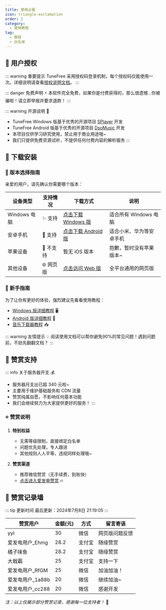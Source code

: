 ```yaml
---
title: 使用必看
icon: triangle-exclamation
order: 2
category:
  - 使用教程
tag:
  - 教程
  - 白名单
---
```


## 🔐 用户授权

::: warning 重要提示
TuneFree 采用授权码登录机制，每个授权码仅能使用一次。详细说明请查看[授权说明文档](/docs/使用文档/auth.md)。
:::

::: danger 免费声明 ⚡️
本软件完全免费，如果你是付费获得的，那么很遗憾...你被骗啦！请立即举报并要求退款！
:::

::: warning 开源说明 🌈
- TuneFree Windows 版基于优秀的开源项目 [SPlayer](https://github.com/imsyy/SPlayer) 开发
- TuneFree Android 版基于优秀的开源项目 [DsoMusic](https://github.com/Moriafly/DsoMusic) 开发
- 本项目仅供学习研究使用，禁止用于商业用途哦~
- 我们只提供免费资源试听，不提供任何付费内容的解析服务
:::

## 🚀 下载安装

### 📱 版本选择指南
亲爱的用户，请先确认你需要哪个版本：

| 设备类型 | 支持情况 | 下载方式 | 说明 |
|---------|---------|---------|------|
| Windows 电脑 | ✨ 支持 | [点击下载 Windows 版](https://pan.sayqz.com/%E5%85%AC%E5%85%B1%E8%B5%84%E6%BA%90/TuneFree/Windows%E5%AE%89%E8%A3%85%E5%8C%85) | 适合所有 Windows 电脑 |
| 安卓手机 | 🎯 支持 | [点击下载 Android 版](https://pan.sayqz.com/%E5%85%AC%E5%85%B1%E8%B5%84%E6%BA%90/TuneFree/Android%E5%AE%89%E8%A3%85%E5%8C%85) | 适合小米、华为等安卓手机 |
| 苹果设备 | 🚫 不支持 | 暂无 iOS 版本 | 抱歉，暂时没有苹果版本~ |
| 其他设备 | 🌐 网页版 | [点击访问 Web 版](https://pt.sayqz.com) | 全平台通用的网页版 |

### 📖 新手指南
为了让你有更好的体验，强烈建议先看看使用教程：
- [Windows 版详细教程](/docs/使用文档/windows.md) 🖥️
- [Android 版详细教程](/docs/使用文档/android.md) 📱
- [音乐下载器教程](/docs/使用文档/downloader.md) 📥

::: warning 友情提示 💡
阅读使用文档可以帮你避免90%的常见问题！遇到问题前，不妨先翻翻文档？
:::

## 🎁 赞赏支持

::: info 关于服务器开支 💰
- 服务器月支出已超 340 元啦~
- 主要用于维护基础服务和 CDN 流量
- 赞赏纯属自愿，不影响任何基本功能
- 我们会继续努力为大家提供更好的服务！
:::

### ⭐ 赞赏说明
1. **特别权益**
   - 无需等级限制，直接绑定白名单
   - 问题优先处理，专人跟进
   - 其他规则人人平等，违规同样处理哦~

2. **赞赏渠道**
   - 推荐微信赞赏（无手续费，到账快）
   - [点击进入爱发电赞赏](https://afdian.com/a/sayqz) 🔥

## 💝 赞赏记录墙

::: tip 更新时间
最后更新：2024年7月8日 21:19:05
:::

| 赞赏用户 | 金额(元) | 方式 | 留言寄语 |
|---------|---------|------|----------|
| yyi | 30 | 微信 | 网页版问题反馈 |
| 爱发电用户_Ehmg | 28.2 | 支付宝 | 随缘赞赏 |
| 橘子味鱼 | 28.2 | 支付宝 | 随缘赞赏 |
| 大戟霸 | 25 | 支付宝 | 支持一下 |
| 爱发电用户_RfGM | 25 | 微信 | 加油加油！ |
| 爱发电用户_1a88b | 20 | 微信 | 继续加油~ |
| 爱发电用户_cc288 | 20 | 微信 | 感谢开发 |

_注：以上仅展示部分赞赏记录，感谢每一位支持者！_ 🙏
